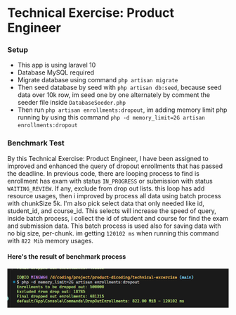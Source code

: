 # Technical Exercise: Product Engineer

### Setup

-   This app is using laravel 10
-   Database MySQL required
-   Migrate database using command `php artisan migrate`
-   Then seed database by seed with `php artisan db:seed`, because seed data over 10k row, im seed one by one alternately by comment the seeder file inside `DatabaseSeeder.php`
-   Then run `php artisan enrollments:dropout`, im adding memory limit php running by using this command `php -d memory_limit=2G artisan enrollments:dropout`

### Benchmark Test

By this Technical Exercise: Product Engineer, I have been assigned to improved and enhanced the query of dropout enrollments that has passed the deadline. In previous code, there are looping process to find is enrollment has exam with status `IN_PROGRESS` or submission with status `WAITING_REVIEW`. If any, exclude from drop out lists. this loop has add resource usages, then i improved by process all data using batch process with chunkSize 5k. I'm also pick select data that only needed like id, student_id, and course_id. This selects will increase the speed of query, inside batch process, i collect the id of student and course for find the exam and submission data. This batch process is used also for saving data with no big size, per-chunk. im getting `120102 ms` when running this command with `822 Mib` memory usages.

#### Here's the result of benchmark process

![Benchmark process](./public/benchmark.png)
